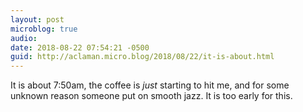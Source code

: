 ```yaml
---
layout: post
microblog: true
audio: 
date: 2018-08-22 07:54:21 -0500
guid: http://aclaman.micro.blog/2018/08/22/it-is-about.html
---
```

It is about 7:50am, the coffee is *just* starting to hit me, and for some unknown reason someone put on smooth jazz. It is too early for this.
